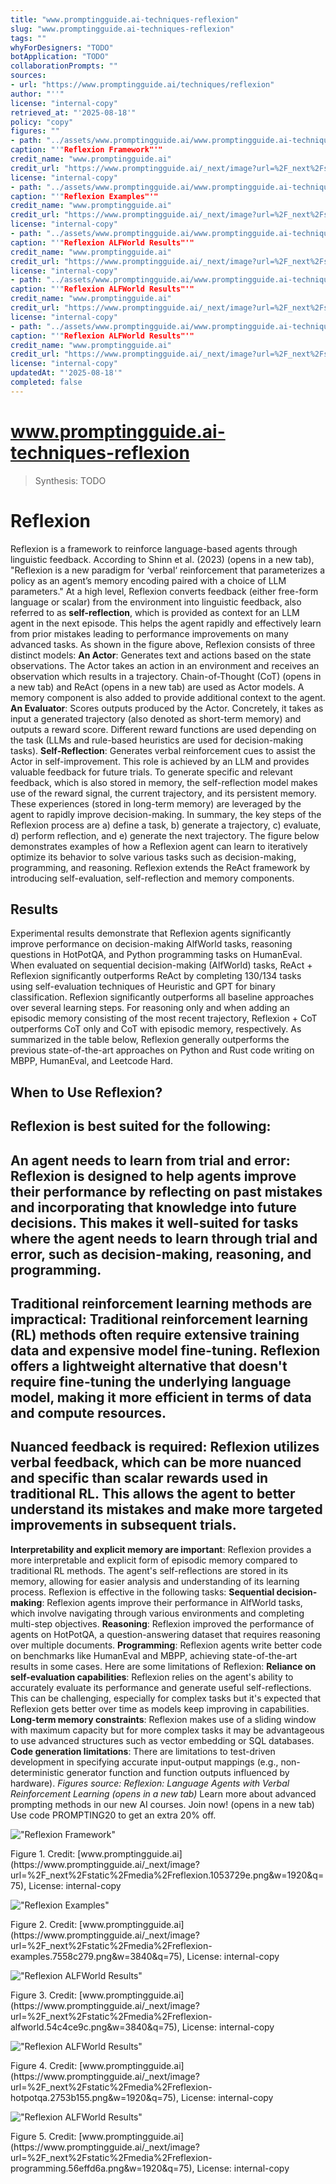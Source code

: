 ```yaml
---
title: "www.promptingguide.ai-techniques-reflexion"
slug: "www.promptingguide.ai-techniques-reflexion"
tags: ""
whyForDesigners: "TODO"
botApplication: "TODO"
collaborationPrompts: ""
sources:
- url: "https://www.promptingguide.ai/techniques/reflexion"
author: "''"
license: "internal-copy"
retrieved_at: "'2025-08-18'"
policy: "copy"
figures: ""
- path: "../assets/www.promptingguide.ai/www.promptingguide.ai-techniques-reflexion/56d52d15d4ae.webp"
caption: "'"Reflexion Framework"'"
credit_name: "www.promptingguide.ai"
credit_url: "https://www.promptingguide.ai/_next/image?url=%2F_next%2Fstatic%2Fmedia%2Freflexion.1053729e.png&w=1920&q=75"
license: "internal-copy"
- path: "../assets/www.promptingguide.ai/www.promptingguide.ai-techniques-reflexion/a7fb7fe7784d.webp"
caption: "'"Reflexion Examples"'"
credit_name: "www.promptingguide.ai"
credit_url: "https://www.promptingguide.ai/_next/image?url=%2F_next%2Fstatic%2Fmedia%2Freflexion-examples.7558c279.png&w=3840&q=75"
license: "internal-copy"
- path: "../assets/www.promptingguide.ai/www.promptingguide.ai-techniques-reflexion/480ecc716c41.webp"
caption: "'"Reflexion ALFWorld Results"'"
credit_name: "www.promptingguide.ai"
credit_url: "https://www.promptingguide.ai/_next/image?url=%2F_next%2Fstatic%2Fmedia%2Freflexion-alfworld.54c4ce9c.png&w=3840&q=75"
license: "internal-copy"
- path: "../assets/www.promptingguide.ai/www.promptingguide.ai-techniques-reflexion/2122cd51fc9f.webp"
caption: "'"Reflexion ALFWorld Results"'"
credit_name: "www.promptingguide.ai"
credit_url: "https://www.promptingguide.ai/_next/image?url=%2F_next%2Fstatic%2Fmedia%2Freflexion-hotpotqa.2753b155.png&w=1920&q=75"
license: "internal-copy"
- path: "../assets/www.promptingguide.ai/www.promptingguide.ai-techniques-reflexion/b825888e75f2.webp"
caption: "'"Reflexion ALFWorld Results"'"
credit_name: "www.promptingguide.ai"
credit_url: "https://www.promptingguide.ai/_next/image?url=%2F_next%2Fstatic%2Fmedia%2Freflexion-programming.56effd6a.png&w=1920&q=75"
license: "internal-copy"
updatedAt: "'2025-08-18'"
completed: false
---
```


# www.promptingguide.ai-techniques-reflexion

> Synthesis: TODO

# Reflexion
Reflexion is a framework to reinforce language-based agents through linguistic feedback. According to Shinn et al. (2023) (opens in a new tab), "Reflexion is a new paradigm for ‘verbal‘ reinforcement that parameterizes a policy as an agent’s memory encoding paired with a choice of LLM parameters."
At a high level, Reflexion converts feedback (either free-form language or scalar) from the environment into linguistic feedback, also referred to as
**self-reflection**, which is provided as context for an LLM agent in the next episode. This helps the agent rapidly and effectively learn from prior mistakes leading to performance improvements on many advanced tasks.
As shown in the figure above, Reflexion consists of three distinct models:
**An Actor**: Generates text and actions based on the state observations. The Actor takes an action in an environment and receives an observation which results in a trajectory. Chain-of-Thought (CoT) (opens in a new tab) and ReAct (opens in a new tab) are used as Actor models. A memory component is also added to provide additional context to the agent. **An Evaluator**: Scores outputs produced by the Actor. Concretely, it takes as input a generated trajectory (also denoted as short-term memory) and outputs a reward score. Different reward functions are used depending on the task (LLMs and rule-based heuristics are used for decision-making tasks). **Self-Reflection**: Generates verbal reinforcement cues to assist the Actor in self-improvement. This role is achieved by an LLM and provides valuable feedback for future trials. To generate specific and relevant feedback, which is also stored in memory, the self-reflection model makes use of the reward signal, the current trajectory, and its persistent memory. These experiences (stored in long-term memory) are leveraged by the agent to rapidly improve decision-making.
In summary, the key steps of the Reflexion process are a) define a task, b) generate a trajectory, c) evaluate, d) perform reflection, and e) generate the next trajectory. The figure below demonstrates examples of how a Reflexion agent can learn to iteratively optimize its behavior to solve various tasks such as decision-making, programming, and reasoning. Reflexion extends the ReAct framework by introducing self-evaluation, self-reflection and memory components.
## Results
Experimental results demonstrate that Reflexion agents significantly improve performance on decision-making AlfWorld tasks, reasoning questions in HotPotQA, and Python programming tasks on HumanEval.
When evaluated on sequential decision-making (AlfWorld) tasks, ReAct + Reflexion significantly outperforms ReAct by completing 130/134 tasks using self-evaluation techniques of Heuristic and GPT for binary classification.
Reflexion significantly outperforms all baseline approaches over several learning steps. For reasoning only and when adding an episodic memory consisting of the most recent trajectory, Reflexion + CoT outperforms CoT only and CoT with episodic memory, respectively.
As summarized in the table below, Reflexion generally outperforms the previous state-of-the-art approaches on Python and Rust code writing on MBPP, HumanEval, and Leetcode Hard.
## When to Use Reflexion?
Reflexion is best suited for the following:
-
**An agent needs to learn from trial and error**: Reflexion is designed to help agents improve their performance by reflecting on past mistakes and incorporating that knowledge into future decisions. This makes it well-suited for tasks where the agent needs to learn through trial and error, such as decision-making, reasoning, and programming.
-
**Traditional reinforcement learning methods are impractical**: Traditional reinforcement learning (RL) methods often require extensive training data and expensive model fine-tuning. Reflexion offers a lightweight alternative that doesn't require fine-tuning the underlying language model, making it more efficient in terms of data and compute resources.
-
**Nuanced feedback is required**: Reflexion utilizes verbal feedback, which can be more nuanced and specific than scalar rewards used in traditional RL. This allows the agent to better understand its mistakes and make more targeted improvements in subsequent trials.
-
**Interpretability and explicit memory are important**: Reflexion provides a more interpretable and explicit form of episodic memory compared to traditional RL methods. The agent's self-reflections are stored in its memory, allowing for easier analysis and understanding of its learning process.
Reflexion is effective in the following tasks:
**Sequential decision-making**: Reflexion agents improve their performance in AlfWorld tasks, which involve navigating through various environments and completing multi-step objectives. **Reasoning**: Reflexion improved the performance of agents on HotPotQA, a question-answering dataset that requires reasoning over multiple documents. **Programming**: Reflexion agents write better code on benchmarks like HumanEval and MBPP, achieving state-of-the-art results in some cases.
Here are some limitations of Reflexion:
**Reliance on self-evaluation capabilities**: Reflexion relies on the agent's ability to accurately evaluate its performance and generate useful self-reflections. This can be challenging, especially for complex tasks but it's expected that Reflexion gets better over time as models keep improving in capabilities. **Long-term memory constraints**: Reflexion makes use of a sliding window with maximum capacity but for more complex tasks it may be advantageous to use advanced structures such as vector embedding or SQL databases. **Code generation limitations**: There are limitations to test-driven development in specifying accurate input-output mappings (e.g., non-deterministic generator function and function outputs influenced by hardware). *Figures source: Reflexion: Language Agents with Verbal Reinforcement Learning (opens in a new tab)*
Learn more about advanced prompting methods in our new AI courses. Join now! (opens in a new tab) Use code PROMPTING20 to get an extra 20% off.

!["Reflexion Framework"](../assets/www.promptingguide.ai/www.promptingguide.ai-techniques-reflexion/56d52d15d4ae.webp)
<figcaption>Figure 1. Credit: [www.promptingguide.ai](https://www.promptingguide.ai/_next/image?url=%2F_next%2Fstatic%2Fmedia%2Freflexion.1053729e.png&w=1920&q=75), License: internal-copy</figcaption>

!["Reflexion Examples"](../assets/www.promptingguide.ai/www.promptingguide.ai-techniques-reflexion/a7fb7fe7784d.webp)
<figcaption>Figure 2. Credit: [www.promptingguide.ai](https://www.promptingguide.ai/_next/image?url=%2F_next%2Fstatic%2Fmedia%2Freflexion-examples.7558c279.png&w=3840&q=75), License: internal-copy</figcaption>

!["Reflexion ALFWorld Results"](../assets/www.promptingguide.ai/www.promptingguide.ai-techniques-reflexion/480ecc716c41.webp)
<figcaption>Figure 3. Credit: [www.promptingguide.ai](https://www.promptingguide.ai/_next/image?url=%2F_next%2Fstatic%2Fmedia%2Freflexion-alfworld.54c4ce9c.png&w=3840&q=75), License: internal-copy</figcaption>

!["Reflexion ALFWorld Results"](../assets/www.promptingguide.ai/www.promptingguide.ai-techniques-reflexion/2122cd51fc9f.webp)
<figcaption>Figure 4. Credit: [www.promptingguide.ai](https://www.promptingguide.ai/_next/image?url=%2F_next%2Fstatic%2Fmedia%2Freflexion-hotpotqa.2753b155.png&w=1920&q=75), License: internal-copy</figcaption>

!["Reflexion ALFWorld Results"](../assets/www.promptingguide.ai/www.promptingguide.ai-techniques-reflexion/b825888e75f2.webp)
<figcaption>Figure 5. Credit: [www.promptingguide.ai](https://www.promptingguide.ai/_next/image?url=%2F_next%2Fstatic%2Fmedia%2Freflexion-programming.56effd6a.png&w=1920&q=75), License: internal-copy</figcaption>
